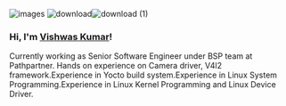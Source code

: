 ![images](https://user-images.githubusercontent.com/103307316/209719583-9fe77470-568f-4f76-89cc-5823ec1d308c.jpeg) ![download](https://user-images.githubusercontent.com/103307316/209719602-5d90415c-d81d-49bb-86e3-1c65a7e68102.jpeg)![download (1)](https://user-images.githubusercontent.com/103307316/209719629-8e2eb691-d51f-47b0-b538-6fcdcca37d12.jpeg)



### Hi, I'm <a href="https://www.linkedin.com/in/vishwas-kumar-1a2b7467/" target="_blank">Vishwas Kumar</a>!


Currently working as Senior Software Engineer under BSP team at Pathpartner. Hands on experience on Camera driver, V4l2 framework.Experience in Yocto build system.Experience in Linux System Programming.Experience in Linux Kernel Programming and Linux Device Driver.
